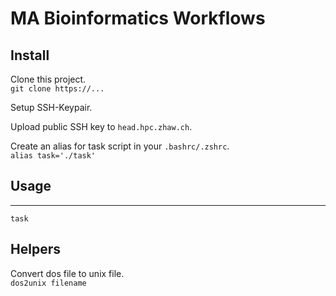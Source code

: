 # MA Bioinformatics Workflows

## Install

Clone this project.  
`git clone https://...`

Setup SSH-Keypair.

Upload public SSH key to `head.hpc.zhaw.ch`.

Create an alias for task script in your `.bashrc/.zshrc`.  
`alias task='./task'`

## Usage

****
`task `

## Helpers

Convert dos file to unix file.  
`dos2unix filename`